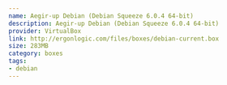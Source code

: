 ```yaml
---
name: Aegir-up Debian (Debian Squeeze 6.0.4 64-bit)
description: Aegir-up Debian (Debian Squeeze 6.0.4 64-bit)
provider: VirtualBox
link: http://ergonlogic.com/files/boxes/debian-current.box
size: 283MB
category: boxes
tags:
- debian
---
```

